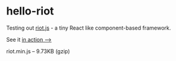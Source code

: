 # hello-riot
Testing out [riot.js][riot] - a tiny React like component-based framework.

See it [in action -->][hello-riot]

riot.min.js – 9.73KB (gzip)

[riot]:http://riotjs.com/

[hello-riot]:https://mconnor.github.io/hello-riot/.
